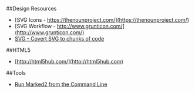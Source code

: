##Design Resources
* [SVG Icons - https://thenounproject.com/](https://thenounproject.com/)
* [SVG Workflow - http://www.grunticon.com/](http://www.grunticon.com/)
* [SVG - Covert SVG to chunks of code](http://www.grumpicon.com/)

##HTML5
* [http://html5hub.com/](http://html5hub.com)

##Tools
* [Run Marked2 from the Command Line](http://jblevins.org/log/marked-2-command)
